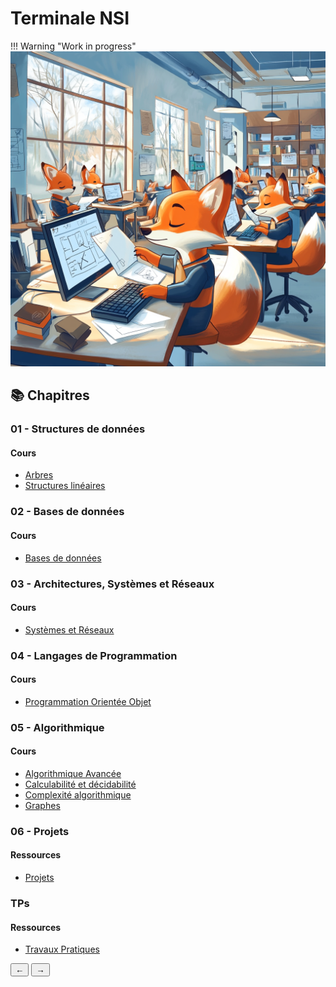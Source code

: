 # Terminale NSI

!!! Warning "Work in progress"
    ![wip](wip.png)

<link rel="stylesheet" href="/stylesheets/carousel.css">

## 📚 Chapitres

<div class="carousel-container">
  <div class="carousel-track">
    <!-- Chapitre 01 -->
    <div class="carousel-card">
      <div class="carousel-card-content">
        <h3>01 - Structures de données</h3>
        <div class="carousel-card-links">
          <h4>Cours</h4>
          <ul>
            <li><a href="/Terminale/01_Structures_de_donnees/Arbres/">Arbres</a></li>
            <li><a href="/Terminale/01_Structures_de_donnees/Structures_lineaires/">Structures linéaires</a></li>
          </ul>
        </div>
      </div>
    </div>
    <!-- Chapitre 02 -->
    <div class="carousel-card">
      <div class="carousel-card-content">
        <h3>02 - Bases de données</h3>
        <div class="carousel-card-links">
          <h4>Cours</h4>
          <ul>
            <li><a href="/Terminale/02_Bases_de_donnees/Bases_de_donnees/">Bases de données</a></li>
          </ul>
        </div>
      </div>
    </div>
    <!-- Chapitre 03 -->
    <div class="carousel-card">
      <div class="carousel-card-content">
        <h3>03 - Architectures, Systèmes et Réseaux</h3>
        <div class="carousel-card-links">
          <h4>Cours</h4>
          <ul>
            <li><a href="/Terminale/03_Architectures_Systemes_Reseaux/Systemes_Reseaux/">Systèmes et Réseaux</a></li>
          </ul>
        </div>
      </div>
    </div>
    <!-- Chapitre 04 -->
    <div class="carousel-card">
      <div class="carousel-card-content">
        <h3>04 - Langages de Programmation</h3>
        <div class="carousel-card-links">
          <h4>Cours</h4>
          <ul>
            <li><a href="/Terminale/04_Langages_Programmation/POO/">Programmation Orientée Objet</a></li>
          </ul>
        </div>
      </div>
    </div>
    <!-- Chapitre 05 -->
    <div class="carousel-card">
      <div class="carousel-card-content">
        <h3>05 - Algorithmique</h3>
        <div class="carousel-card-links">
          <h4>Cours</h4>
          <ul>
            <li><a href="/Terminale/05_Algorithmique/Algorithmique_Avancee/">Algorithmique Avancée</a></li>
            <li><a href="/Terminale/05_Algorithmique/Calculabilité_décidabilité/">Calculabilité et décidabilité</a></li>
            <li><a href="/Terminale/05_Algorithmique/Complexité algorithmique/">Complexité algorithmique</a></li>
            <li><a href="/Terminale/05_Algorithmique/Graphes/">Graphes</a></li>
          </ul>
        </div>
      </div>
    </div>
    <!-- Chapitre 06 -->
    <div class="carousel-card">
      <div class="carousel-card-content">
        <h3>06 - Projets</h3>
        <div class="carousel-card-links">
          <h4>Ressources</h4>
          <ul>
            <li><a href="/Terminale/06_Projets/Projets/">Projets</a></li>
          </ul>
        </div>
      </div>
    </div>
    <!-- TPs -->
    <div class="carousel-card">
      <div class="carousel-card-content">
        <h3>TPs</h3>
        <div class="carousel-card-links">
          <h4>Ressources</h4>
          <ul>
            <li><a href="/Terminale/TPs/">Travaux Pratiques</a></li>
          </ul>
        </div>
      </div>
    </div>
  </div>
  <div class="carousel-nav">
    <button class="carousel-button carousel-prev">←</button>
    <button class="carousel-button carousel-next">→</button>
  </div>
</div>

<script src="/javascripts/carousel.js"></script>
